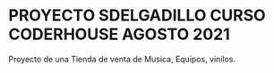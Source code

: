 # PROYECTO SDELGADILLO CURSO CODERHOUSE AGOSTO 2021
<p> Proyecto de una Tienda de venta de Musica, Equipos, vinilos.</p>
